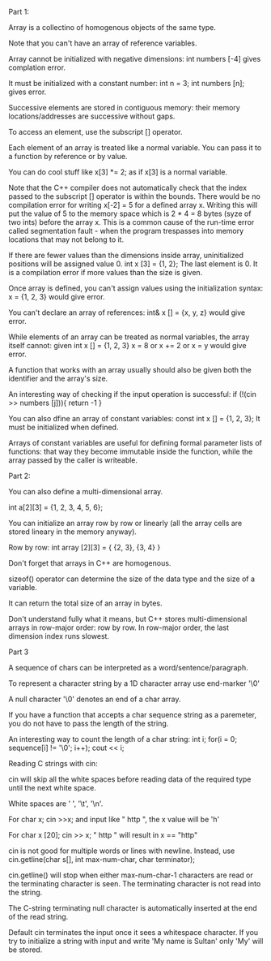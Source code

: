 Part 1:

Array is a collectino of homogenous objects of the same type. 

Note that you can't have an array of reference variables. 

Array cannot be initialized with negative dimensions: int numbers [-4] gives complation error. 

It must be initialized with a constant number: int n = 3; int numbers [n]; gives error. 

Successive elements are stored in contiguous memory: their memory locations/addresses are successive without gaps.

To access an element, use the subscript [] operator. 

Each element of an array is treated like a normal variable. You can pass it to a function by reference or by value. 

You can do cool stuff like x[3] *= 2; as if x[3] is a normal variable. 

Note that the C++ compiler does not automatically check that the index passed to the subscript [] operator is within the bounds. There would be no compilation error for writing x[-2] = 5 for a defined array x. Writing this will put the value of 5 to the memory space which is 2 * 4 = 8 bytes (syze of two ints) before the array x. This is a common cause of the run-time error called segmentation fault - when the program trespasses into memory locations that may not belong to it. 

If there are fewer values than the dimensions inside array, uninitialized positions will be assigned value 0. int x [3] = {1, 2}; The last element is 0. It is a compilation error if more values than the size is given. 

Once array is defined, you can't assign values using the initialization syntax: x = {1, 2, 3} would give error. 

You can't declare an array of references: int& x [] = {x, y, z} would give error. 

While elements of an array can be treated as normal variables, the array itself cannot: given int x [] = {1, 2, 3}
    x = 8 or x += 2 or x = y would give error. 


A function that works with an array usually should also be given both the identifier and the array's size.

An interesting way of checking if the input operation is successful: if (!(cin >> numbers [j])){ return -1 }

You can also dfine an array of constant variables: const int x [] = {1, 2, 3}; It must be initialized when defined. 

Arrays of constant variables are useful for defining formal parameter lists of functions: that way they become immutable inside the function, while the array passed by the caller is writeable. 

Part 2:

You can also define a multi-dimensional array. 

int a[2][3] = {1, 2, 3,   4, 5, 6};

You can initialize an array row by row or linearly (all the array cells are stored lineary in the memory anyway).

Row by row: int array [2][3] = {
    {2, 3},
    {3, 4}
}


Don't forget that arrays in C++ are homogenous. 

sizeof() operator can determine the size of the data type and the size of a variable. 

It can return the total size of an array in bytes. 

Don't understand fully what it means, but C++ stores multi-dimensional arrays in row-major order: row by row. In row-major order, the last dimension index runs slowest.

Part 3

A sequence of chars can be interpreted as a word/sentence/paragraph. 

To represent a character string by a 1D character array use end-marker '\0'

A null character '\0' denotes an end of a char array. 

If you have a function that accepts a char sequence string as a paremeter, you do not have to pass the length of the string. 

An interesting way to count the length of a char string:
    int i; for(i = 0; sequence[i] != '\0'; i++); cout << i;



Reading C strings with cin: 

cin will skip all the white  spaces before reading data of the required type until the next white space. 

White spaces are ' ', '\t', '\n'. 

For char x; cin >>x; and input like "   http ", the x value will be 'h'

For char x [20]; cin >> x; "   http  " will result in x == "http" 

cin is not good for multiple words or lines with newline. Instead, use cin.getline(char s[], int max-num-char, char terminator);

cin.getline() will stop when either max-num-char-1 characters are read or the terminating character is seen. The terminating character is not read into the string. 

The C-string terminating null character is automatically inserted at the end of the read string. 





Default cin terminates the input once it sees a whitespace character. If you try to initialize a string with input and write 'My name is Sultan' only 'My' will be stored. 